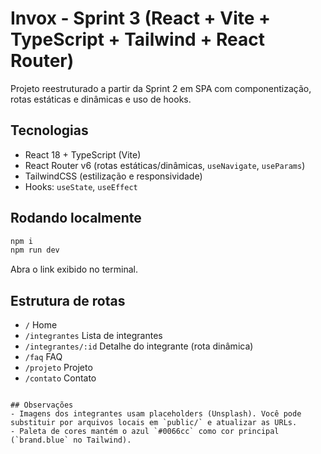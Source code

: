 
# Invox - Sprint 3 (React + Vite + TypeScript + Tailwind + React Router)

Projeto reestruturado a partir da Sprint 2 em SPA com componentização, rotas estáticas e dinâmicas e uso de hooks.

## Tecnologias
- React 18 + TypeScript (Vite)
- React Router v6 (rotas estáticas/dinâmicas, `useNavigate`, `useParams`)
- TailwindCSS (estilização e responsividade)
- Hooks: `useState`, `useEffect`

## Rodando localmente
```bash
npm i
npm run dev
```
Abra o link exibido no terminal.

## Estrutura de rotas
- `/` Home
- `/integrantes` Lista de integrantes
- `/integrantes/:id` Detalhe do integrante (rota dinâmica)
- `/faq` FAQ
- `/projeto` Projeto
- `/contato` Contato
```

## Observações
- Imagens dos integrantes usam placeholders (Unsplash). Você pode substituir por arquivos locais em `public/` e atualizar as URLs.
- Paleta de cores mantém o azul `#0066cc` como cor principal (`brand.blue` no Tailwind).

